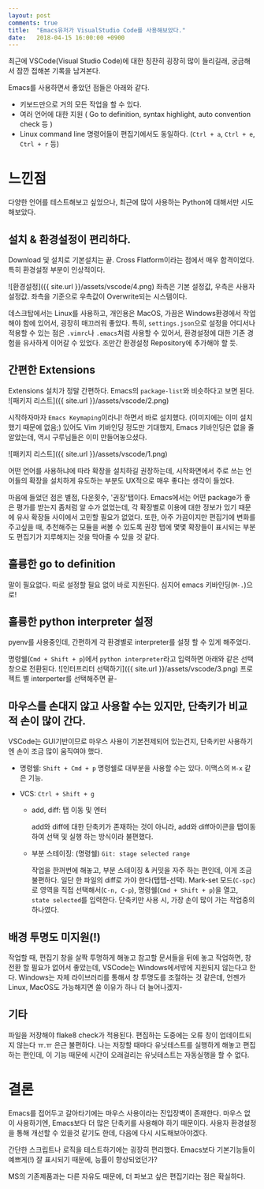 ```yaml
---
layout: post
comments: true
title:  "Emacs유저가 VisualStudio Code를 사용해보았다."
date:   2018-04-15 16:00:00 +0900
---
```


최근에 VSCode(Visual Studio Code)에 대한 칭찬히 굉장히 많이 들리길래, 궁금해서 잠깐 접해본 기록을 남겨본다.

Emacs를 사용하면서 좋았던 점들은 아래와 같다. 
* 키보드만으로 거의 모든 작업을 할 수 있다.
* 여러 언어에 대한 지원 ( Go to definition, syntax highlight, auto convention check 등 )
* Linux command line 명령어들이 편집기에서도 동일하다. (`Ctrl + a`, `Ctrl + e`, `Ctrl + r` 등)


# 느낀점

다양한 언어를 테스트해보고 싶었으나, 최근에 많이 사용하는 Python에 대해서만 시도해보았다.



## 설치 & 환경설정이 편리하다.

Download 및 설치로 기본설치는 끝.
Cross Flatform이라는 점에서 매우 합격이었다. 특히 환경설정 부분이 인상적이다.

![환경설정]({{ site.url }}/assets/vscode/4.png)
좌측은 기본 설정값, 우측은 사용자 설정값. 좌측을 기준으로 우측값이 Overwrite되는 시스템이다. 

데스크탑에서는 Linux를 사용하고, 개인용은 MacOS, 가끔은 Windows환경에서 작업해야 함에 있어서, 굉장히 매끄러워 좋았다. 특히, `settings.json`으로 설정을 어디서나 적용할 수 있는 점은 `.vimrc`나 `.emacs`처럼 사용할 수 있어서, 환경설정에 대한 기존 경험을 유사하게 이어갈 수 있었다. 조만간 환경설정 Repository에 추가해야 할 듯.

## 간편한 Extensions

Extensions 설치가 정말 간편하다. Emacs의 `package-list`와 비슷하다고 보면 된다.
![패키지 리스트]({{ site.url }}/assets/vscode/2.png)

시작하자마자 `Emacs Keymaping`이라니! 하면서 바로 설치했다. (이미지에는 이미 설치했기 때문에 없음;)
있어도 Vim 키바인딩 정도만 기대했지, Emacs 키바인딩은 없을 줄 알았는데, 역시 구루님들은 이미 만들어놓으셨다.

![패키지 리스트]({{ site.url }}/assets/vscode/1.png)

어떤 언어를 사용하냐에 따라 확장을 설치하길 권장하는데, 시작화면에서 주로 쓰는 언어들의 확장을 설치하게 유도하는 부분도 UX적으로 매우 좋다는 생각이 들었다.

마음에 들었던 점은 별점, 다운횟수, '권장'탭이다. 
Emacs에서는 어떤 package가 좋은 평가를 받는지 좀처럼 알 수가 없었는데, 각 확장별로 이용에 대한 정보가 있기 때문에 유사 확장들 사이에서 고민할 필요가 없었다. 또한, 아주 가끔이지만 편집기에 변화를 주고싶을 때, 추천해주는 모듈을 써볼 수 있도록 권장 탭에 몇몇 확장들이 표시되는 부분도 편집기가 지루해지는 것을 막아줄 수 있을 것 같다.

## 훌륭한 go to definition
말이 필요없다. 따로 설정할 필요 없이 바로 지원된다. 심지어 emacs 키바인딩(`M-.`)으로!

## 훌륭한 python interpreter 설정
pyenv를 사용중인데, 간편하게 각 환경별로 interpreter를 설정 할 수 있게 해주었다.

명령쉘(`Cmd + Shift + p`)에서 `python interpreter`라고 입력하면 아래와 같은 선택창으로 전환된다.
![인터프리터 선택하기]({{ site.url }}/assets/vscode/3.png)
프로젝트 별 interperter를 선택해주면 끝-

## 마우스를 손대지 않고 사용할 수는 있지만, 단축키가 비교적 손이 많이 간다.
VSCode는 GUI기반이므로 마우스 사용이 기본전제되어 있는건지, 단축키만 사용하기엔 손이 조금 많이 움직여야 했다.

* 명령쉘: `Shift + Cmd + p`
명령쉘로 대부분을 사용할 수는 있다. 이맥스의 `M-x` 같은 기능.

* VCS: `Ctrl + Shift + g`
  * add, diff: 탭 이동 및 엔터

    add와 diff에 대한 단축키가 존재하는 것이 아니라, add와 diff아이콘을 탭이동하여 선택 및 실행 하는 방식이라 불편했다.

  * 부분 스테이징: (명령쉘) `Git: stage selected range`

    작업을 한꺼번에 해놓고, 부분 스테이징 & 커밋을 자주 하는 편인데, 이게 조금 불편하다. 일단 한 파일의 diff로 가야 한다(탭탭-선택). Mark-set 모드(`C-spc`)로 영역을 직접 선택해서(`C-n, C-p`), 명령쉘(`Cmd + Shift + p`)을 열고, `state selected`를 입력한다. 단축키만 사용 시, 가장 손이 많이 가는 작업중의 하나였다.


## 배경 투명도 미지원(!)
작업할 때, 편집기 창을 살짝 투명하게 해놓고 참고할 문서들을 뒤에 놓고 작업하면, 창 전환 할 필요가 없어서 좋았는데, VSCode는 Windows에서밖에 지원되지 않는다고 한다. Windows는 자체 라이브러리를 통해서 창 투명도를 조절하는 것 같은데, 언젠가 Linux, MacOS도 가능해지면 쓸 이유가 하나 더 늘어나겠지-

## 기타
파일을 저장해야 flake8 check가 적용된다. 편집하는 도중에는 오류 창이 업데이트되지 않는다 ㅠ.ㅠ 은근 불편하다. 나는 저장할 때마다 유닛테스트를 실행하게 해놓고 편집하는 편인데, 이 기능 때문에 시간이 오래걸리는 유닛테스트는 자동실행을 할 수 없다.


# 결론

Emacs를 접어두고 갈아타기에는 마우스 사용이라는 진입장벽이 존재한다. 마우스 없이 사용하기엔, Emacs보다 더 많은 단축키를 사용해야 하기 때문이다. 사용자 환경설정을 통해 개선할 수 있을것 같기도 한데, 다음에 다시 시도해보아야겠다.

간단한 스크립트나 로직을 테스트하기에는 굉장히 편리했다. Emacs보다 기본기능들이 예쁘게(!) 잘 표시되기 때문에, 능률이 향상되었던가?

MS의 기존제품과는 다른 자유도 때문에, 더 파보고 싶은 편집기라는 점은 확실하다.
